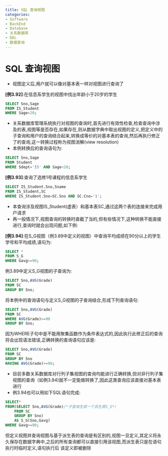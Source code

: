 ```yaml
---
title: SQL 查询视图
categories:
- Software
- BackEnd
- Database
- 关系数据库
- DDL
- 数据查询
---
```

# SQL 查询视图

- 视图定义后,用户就可以像对基本表一样对视图进行查询了

**[例3.92]**:在信息系学生的视图中找出年龄小于20岁的学生

```sql
SELECT Sno,Sage
FROM IS_Student
WHERE Sage<20;
```

- 关系数据库管理系统执行对视图的查询时,首先进行有效性检查,检查查询中涉及的表,视图等是否存在,如果存在,则从数据字典中取出视图的定义,把定义中的子查询和用户的查询结合起来,转换成等价的对基本表的查询,然后再执行修正了的查询,这一转换过程称为视图消解(view resolution)
- 本例转换后的查询语句为:

```sql
SELECT Sno,Sage
FROM Student
WHERE Sdept='IS' AND Sage<20;
```

**[例3.93]**:查询了选修1号课程的信息系学生

```sql
SELECT IS_Student.Sno,Sname
FROM IS_Student,SC
WHERE IS_Student.Sno=SC.Sno AND SC.Cno='1';
```

- 本查询涉及视图IS_Student(虚表）和基本表SC,通过这两个表的连接来完成用户请求
- 再一般情况下,视图查询的转换时直截了当的,但有些情况下,这种转换不能直接进行,查询时就会出现问题,如下例:

**[例3.94]**:在S_G视图（例3.89中定义的视图）中查询平均成绩在90分以上的学生学号和平均成绩,语句为:

```sql
SELECT *
FROM S_G
WHERE Gavg>=90;
```

例3.89中定义S_G视图的子查询为:

```sql
SELECT Sno,AVG(Grade)
FROM SC
GROUP BY Sno;
```

将本例中的查询语句与定义S_G视图的子查询结合,形成下列查询语句:

```sql
SELECT Sno,AVG(Grade)
FROM SC
WHERE AVG(Grade)>=90
GROUP BY Sno;
```

因为WHERE子句中是不能用聚集函数作为条件表达式的,因此执行此修正后的查询将会出现语法错误,正确转换的查询语句应该是:

```sql
SELECT Sno,AVG(Grade)
FROM SC
GROUP BY Sno
HAVING AVG(Grade)>=90;
```

- 目前多数关系数据库对行列子集视图的查询均能进行正确转换,但对非行列子集视图的查询（如例3.94)就不一定能做转换了,因此这类查询应该直接对基本表进行
- 例3.94也可以用如下SQL语句完成:

```sql
SELECT*
FROM(SELECT Sno,AVG(Grade)/*子查询生成一个派生表S_G*/
	FROM SC
	GROUP BY Sno)
	AS S_G(Sno,Gavg)
WHERE Gavg>=90;
```

但定义视图并查询视图与基于派生表的查询是有区别的,视图一旦定义,其定义将永久保存在数据字典中,之后的所有查询都可以直接引用该视图,而派生表只是在语句执行时临时定义,语句执行后 该定义即被删除